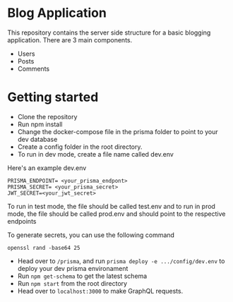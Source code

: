 # Blog Application 

This repository contains the server side structure for a basic blogging application. There are 3 main components.

 - Users
 - Posts
 - Comments


# Getting started 

 - Clone the repository
 - Run npm install
 - Change the docker-compose file in the prisma folder to point to your dev database  
 - Create a config folder in the root directory.
 - To run in dev mode, create a file name called dev.env

Here's an example dev.env 

```
PRISMA_ENDPOINT= <your_prisma_endpont>
PRISMA_SECRET= <your_prisma_secret> 
JWT_SECRET=<your_jwt_secret>
 ```

To run in test mode, the file should be called test.env and to run in prod mode, the file should be called prod.env and should point to the respective endpoints

To generate secrets, you can use the following command

```openssl rand -base64 25```

 - Head over to ```/prisma```, and run ```prisma deploy -e .../config/dev.env``` to deploy your dev prisma environament
 - Run ```npm get-schema``` to get the latest schema
 - Run ```npm start``` from the root directory 
 - Head over to ```localhost:3000``` to make GraphQL requests.
